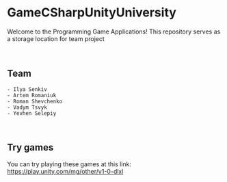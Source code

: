 # GameCSharpUnityUniversity

Welcome to the Programming Game Applications! This repository serves as a storage location for team project

<br>

## Team
    - Ilya Senkiv
    - Artem Romaniuk
    - Roman Shevchenko
    - Vadym Tsvyk
    - Yevhen Selepiy

<br>

## Try games
You can try playing these games at this link:
https://play.unity.com/mg/other/v1-0-dlxl
